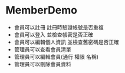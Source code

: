 # MemberDemo  
* 會員可以註冊 註冊時驗證帳號是否重複  
* 會員可以登入 並檢查帳密是否正確  
* 會員可以編輯個人資訊 並檢查舊密碼是否正確  
* 管理員可以查看會員清單  
* 管理員可以編輯會員(通行 權限 名稱)  
* 管理員可以刪除會員資料  
